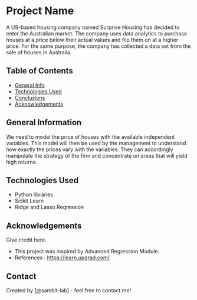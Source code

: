 # Project Name
A US-based housing company named Surprise Housing has decided to enter the Australian market. The company uses data analytics to purchase houses at a price below their actual values and flip them on at a higher price. For the same purpose, the company has collected a data set from the sale of houses in Australia.


## Table of Contents
* [General Info](#general-information)
* [Technologies Used](#technologies-used)
* [Conclusions](#conclusions)
* [Acknowledgements](#acknowledgements)

<!-- You can include any other section that is pertinent to your problem -->

## General Information
We need to model the price of houses with the available independent variables. This model will then be used by the management to understand how exactly the prices vary with the variables. They can accordingly manipulate the strategy of the firm and concentrate on areas that will yield high returns. 

<!-- You don't have to answer all the questions - just the ones relevant to your project. -->



<!-- You don't have to answer all the questions - just the ones relevant to your project. -->


## Technologies Used
- Python libraries
- Scikit Learn
- Ridge and Lasso Regression
<!-- As the libraries versions keep on changing, it is recommended to mention the version of library used in this project -->

## Acknowledgements
Give credit here.
- This project was inspired by Advanced Regression Module.
- References : https://learn.upgrad.com/


## Contact
Created by [@sambit-lab] - feel free to contact me!


<!-- Optional -->
<!-- ## License -->
<!-- This project is open source and available under the [... License](). -->

<!-- You don't have to include all sections - just the one's relevant to your project -->
